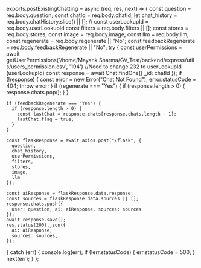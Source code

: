 exports.postExistingChatting = async (req, res, next) => {
  const question = req.body.question;
  const chatId = req.body.chatId;
  let chat_history = req.body.chatHistory.slice() || [];
  // const userLookupId = req.body.userLookupId
  const filters = req.body.filters || [];
  const stores = req.body.stores;
  const image = req.body.image;
  const llm = req.body.llm;
  const regenerate = req.body.regenerate || "No";
  const feedbackRegenerate = req.body.feedbackRegenerate || "No";
  try {
    const userPermissions = await getUserPermissions('/home/Mayank.Sharma/GV_Test/backend/express/utils/users_permission.csv', '194') //Need to change 232 to userLookupId (userLookupId)
    const response = await Chat.findOne({ _id: chatId });
    if (!response) {
      const error = new Error("Chat Not Found");
      error.statusCode = 404;
      throw error;
    }
    if (regenerate === "Yes") {
      if (response.length > 0) {
        response.chats.pop();
      }
    }

    if (feedbackRegenerate === "Yes") {
      if (response.length > 0) {
        const lastChat = response.chats[response.chats.length - 1];
        lastChat.flag = true;
      }
    }

    const flaskResponse = await axios.post("/flask", {
      question,
      chat_history,
      userPermissions,
      filters,
      stores,
      image,
      llm
    });

    const aiResponse = flaskResponse.data.response;
    const sources = flaskResponse.data.sources || [];
    response.chats.push({
      user: question, ai: aiResponse, sources: sources
    });
    await response.save();
    res.status(200).json({
      ai: aiResponse,
      sources: sources,
    });
  } catch (err) {
    console.log(err);
    if (!err.statusCode) {
      err.statusCode = 500;
    }
    next(err);
  }
};
